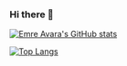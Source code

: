 ### Hi there 👋

<!--
**emreavara/emreavara** is a ✨ _special_ ✨ repository because its `README.md` (this file) appears on your GitHub profile.

Here are some ideas to get you started:

- 🔭 I’m currently working on ...
- 🌱 I’m currently learning ...
- 👯 I’m looking to collaborate on ...
- 🤔 I’m looking for help with ...
- 💬 Ask me about ...
- 📫 How to reach me: ...
- 😄 Pronouns: ...
- ⚡ Fun fact: ...
-->
[![Emre Avara's GitHub stats](https://github-readme-stats.vercel.app/api?username=emreavara&show_icons=true&theme=chartreuse-dark&count_private=true)](https://github.com/anuraghazra/github-readme-stats)

[![Top Langs](https://github-readme-stats.vercel.app/api/top-langs/?username=emreavara&?theme=tokyonight&layout=compact&theme=chartreuse-dark)](https://github.com/anuraghazra/github-readme-stats)
